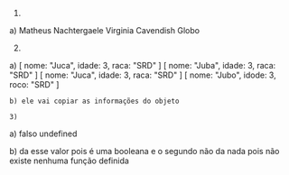 1) 
a) Matheus Nachtergaele 
Virginia Cavendish 
Globo

2) 
a)
    [
    nome: "Juca", 
	idade: 3, 
	raca: "SRD"
    ]
    [
    nome: "Juba", 
	idade: 3, 
	raca: "SRD"
    ]
    [
    nome: "Juca", 
	idade: 3, 
	raca: "SRD"
    ]
    [
    nome: "Jubo", 
	idode: 3, 
	roco: "SRD"
    ]
    
    b) ele vai copiar as informações do objeto

    3)
   a) falso
     undefined
   
   b) da esse valor pois é uma booleana e o segundo não da nada pois não existe nenhuma função definida
   